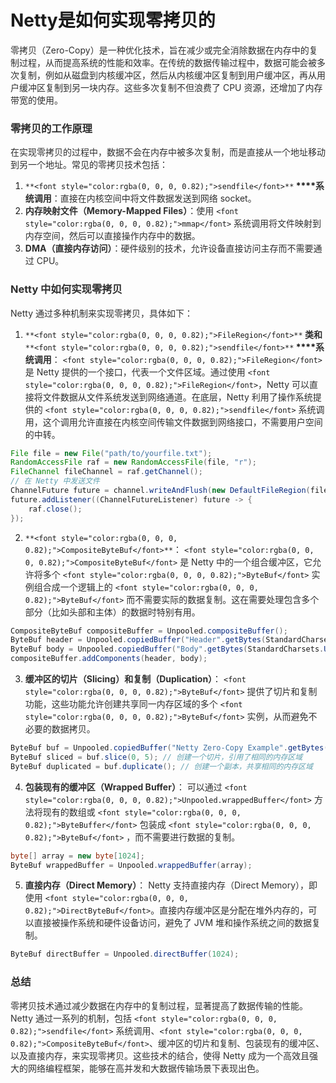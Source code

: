 # Netty是如何实现零拷贝的
<font style="color:rgba(0, 0, 0, 0.82);">零拷贝（Zero-Copy）是一种优化技术，旨在减少或完全消除数据在内存中的复制过程，从而提高系统的性能和效率。在传统的数据传输过程中，数据可能会被多次复制，例如从磁盘到内核缓冲区，然后从内核缓冲区复制到用户缓冲区，再从用户缓冲区复制到另一块内存。这些多次复制不但浪费了 CPU 资源，还增加了内存带宽的使用。</font>
### <font style="color:rgba(0, 0, 0, 0.82);">零拷贝的工作原理</font>
<font style="color:rgba(0, 0, 0, 0.82);">在实现零拷贝的过程中，数据不会在内存中被多次复制，而是直接从一个地址移动到另一个地址。常见的零拷贝技术包括：</font>
1. `**<font style="color:rgba(0, 0, 0, 0.82);">sendfile</font>**`**<font style="color:rgba(0, 0, 0, 0.82);"> </font>****<font style="color:rgba(0, 0, 0, 0.82);">系统调用</font>**<font style="color:rgba(0, 0, 0, 0.82);">：直接在内核空间中将文件数据发送到网络 socket。</font>
2. **<font style="color:rgba(0, 0, 0, 0.82);">内存映射文件（Memory-Mapped Files）</font>**<font style="color:rgba(0, 0, 0, 0.82);">：使用</font><font style="color:rgba(0, 0, 0, 0.82);"> </font>`<font style="color:rgba(0, 0, 0, 0.82);">mmap</font>`<font style="color:rgba(0, 0, 0, 0.82);"> </font><font style="color:rgba(0, 0, 0, 0.82);">系统调用将文件映射到内存空间，然后可以直接操作内存中的数据。</font>
3. **<font style="color:rgba(0, 0, 0, 0.82);">DMA（直接内存访问）</font>**<font style="color:rgba(0, 0, 0, 0.82);">：硬件级别的技术，允许设备直接访问主存而不需要通过 CPU。</font>
### <font style="color:rgba(0, 0, 0, 0.82);">Netty 中如何实现零拷贝</font>
<font style="color:rgba(0, 0, 0, 0.82);">Netty 通过多种机制来实现零拷贝，具体如下：</font>
1. `**<font style="color:rgba(0, 0, 0, 0.82);">FileRegion</font>**`**<font style="color:rgba(0, 0, 0, 0.82);"> </font>****<font style="color:rgba(0, 0, 0, 0.82);">类和</font>****<font style="color:rgba(0, 0, 0, 0.82);"> </font>**`**<font style="color:rgba(0, 0, 0, 0.82);">sendfile</font>**`**<font style="color:rgba(0, 0, 0, 0.82);"> </font>****<font style="color:rgba(0, 0, 0, 0.82);">系统调用</font>**<font style="color:rgba(0, 0, 0, 0.82);">：</font>
`<font style="color:rgba(0, 0, 0, 0.82);">FileRegion</font>`<font style="color:rgba(0, 0, 0, 0.82);"> </font><font style="color:rgba(0, 0, 0, 0.82);">是 Netty 提供的一个接口，代表一个文件区域。通过使用</font><font style="color:rgba(0, 0, 0, 0.82);"> </font>`<font style="color:rgba(0, 0, 0, 0.82);">FileRegion</font>`<font style="color:rgba(0, 0, 0, 0.82);">，Netty 可以直接将文件数据从文件系统发送到网络通道。在底层，Netty 利用了操作系统提供的</font><font style="color:rgba(0, 0, 0, 0.82);"> </font>`<font style="color:rgba(0, 0, 0, 0.82);">sendfile</font>`<font style="color:rgba(0, 0, 0, 0.82);"> </font><font style="color:rgba(0, 0, 0, 0.82);">系统调用，这个调用允许直接在内核空间传输文件数据到网络接口，不需要用户空间的中转。</font>
```java
File file = new File("path/to/yourfile.txt");  
RandomAccessFile raf = new RandomAccessFile(file, "r");  
FileChannel fileChannel = raf.getChannel();  
// 在 Netty 中发送文件  
ChannelFuture future = channel.writeAndFlush(new DefaultFileRegion(fileChannel, 0, file.length()));  
future.addListener((ChannelFutureListener) future -> {  
    raf.close();  
});
```
2. `**<font style="color:rgba(0, 0, 0, 0.82);">CompositeByteBuf</font>**`<font style="color:rgba(0, 0, 0, 0.82);">：</font>
`<font style="color:rgba(0, 0, 0, 0.82);">CompositeByteBuf</font>`<font style="color:rgba(0, 0, 0, 0.82);"> </font><font style="color:rgba(0, 0, 0, 0.82);">是 Netty 中的一个组合缓冲区，它允许将多个</font><font style="color:rgba(0, 0, 0, 0.82);"> </font>`<font style="color:rgba(0, 0, 0, 0.82);">ByteBuf</font>`<font style="color:rgba(0, 0, 0, 0.82);"> </font><font style="color:rgba(0, 0, 0, 0.82);">实例组合成一个逻辑上的</font><font style="color:rgba(0, 0, 0, 0.82);"> </font>`<font style="color:rgba(0, 0, 0, 0.82);">ByteBuf</font>`<font style="color:rgba(0, 0, 0, 0.82);"> </font><font style="color:rgba(0, 0, 0, 0.82);">而不需要实际的数据复制。这在需要处理包含多个部分（比如头部和主体）的数据时特别有用。</font>
```java
CompositeByteBuf compositeBuffer = Unpooled.compositeBuffer();  
ByteBuf header = Unpooled.copiedBuffer("Header".getBytes(StandardCharsets.UTF_8));  
ByteBuf body = Unpooled.copiedBuffer("Body".getBytes(StandardCharsets.UTF_8));  
compositeBuffer.addComponents(header, body);
```
3. **<font style="color:rgba(0, 0, 0, 0.82);">缓冲区的切片（Slicing）和复制（Duplication）</font>**<font style="color:rgba(0, 0, 0, 0.82);">：</font>
`<font style="color:rgba(0, 0, 0, 0.82);">ByteBuf</font>`<font style="color:rgba(0, 0, 0, 0.82);"> </font><font style="color:rgba(0, 0, 0, 0.82);">提供了切片和复制功能，这些功能允许创建共享同一内存区域的多个</font><font style="color:rgba(0, 0, 0, 0.82);"> </font>`<font style="color:rgba(0, 0, 0, 0.82);">ByteBuf</font>`<font style="color:rgba(0, 0, 0, 0.82);"> </font><font style="color:rgba(0, 0, 0, 0.82);">实例，从而避免不必要的数据拷贝。</font>
```java
ByteBuf buf = Unpooled.copiedBuffer("Netty Zero-Copy Example".getBytes(StandardCharsets.UTF_8));  
ByteBuf sliced = buf.slice(0, 5); // 创建一个切片，引用了相同的内存区域  
ByteBuf duplicated = buf.duplicate(); // 创建一个副本，共享相同的内存区域
```
4. **<font style="color:rgba(0, 0, 0, 0.82);">包装现有的缓冲区（Wrapped Buffer）</font>**<font style="color:rgba(0, 0, 0, 0.82);">：</font>
<font style="color:rgba(0, 0, 0, 0.82);">可以通过</font><font style="color:rgba(0, 0, 0, 0.82);"> </font>`<font style="color:rgba(0, 0, 0, 0.82);">Unpooled.wrappedBuffer</font>`<font style="color:rgba(0, 0, 0, 0.82);"> </font><font style="color:rgba(0, 0, 0, 0.82);">方法将现有的数组或</font><font style="color:rgba(0, 0, 0, 0.82);"> </font>`<font style="color:rgba(0, 0, 0, 0.82);">ByteBuffer</font>`<font style="color:rgba(0, 0, 0, 0.82);"> </font><font style="color:rgba(0, 0, 0, 0.82);">包装成</font><font style="color:rgba(0, 0, 0, 0.82);"> </font>`<font style="color:rgba(0, 0, 0, 0.82);">ByteBuf</font>`<font style="color:rgba(0, 0, 0, 0.82);"> </font><font style="color:rgba(0, 0, 0, 0.82);">，而不需要进行数据的复制。</font>
```java
byte[] array = new byte[1024];  
ByteBuf wrappedBuffer = Unpooled.wrappedBuffer(array);
```
5. **<font style="color:rgba(0, 0, 0, 0.82);">直接内存（Direct Memory）</font>**<font style="color:rgba(0, 0, 0, 0.82);">：</font>
<font style="color:rgba(0, 0, 0, 0.82);">Netty 支持直接内存（Direct Memory），即使用</font><font style="color:rgba(0, 0, 0, 0.82);"> </font>`<font style="color:rgba(0, 0, 0, 0.82);">DirectByteBuf</font>`<font style="color:rgba(0, 0, 0, 0.82);">。直接内存缓冲区是分配在堆外内存的，可以直接被操作系统和硬件设备访问，避免了 JVM 堆和操作系统之间的数据复制。</font>
```java
ByteBuf directBuffer = Unpooled.directBuffer(1024);
```
### <font style="color:rgba(0, 0, 0, 0.82);">总结</font>
<font style="color:rgba(0, 0, 0, 0.82);">零拷贝技术通过减少数据在内存中的复制过程，显著提高了数据传输的性能。Netty 通过一系列的机制，包括 </font>`<font style="color:rgba(0, 0, 0, 0.82);">sendfile</font>`<font style="color:rgba(0, 0, 0, 0.82);"> 系统调用、</font>`<font style="color:rgba(0, 0, 0, 0.82);">CompositeByteBuf</font>`<font style="color:rgba(0, 0, 0, 0.82);">、缓冲区的切片和复制、包装现有的缓冲区、以及直接内存，来实现零拷贝。这些技术的结合，使得 Netty 成为一个高效且强大的网络编程框架，能够在高并发和大数据传输场景下表现出色。</font>
